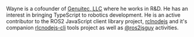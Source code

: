Wayne is a cofounder of [Genuitec, LLC](http://genuitec.com) where he works in R&D. He has an interest in bringing TypeScript to robotics development. He is an active contributor to the ROS2 JavaScript client library project, [rclnodejs](https://github.com/RobotWebTools/rclnodejs) and it's companion [rlcnodejs-cli](https://github.com/RobotWebTools/rclnodejs) tools project as well as [@ros2jsguy](https://github.com/ros2jsguy) activities.
